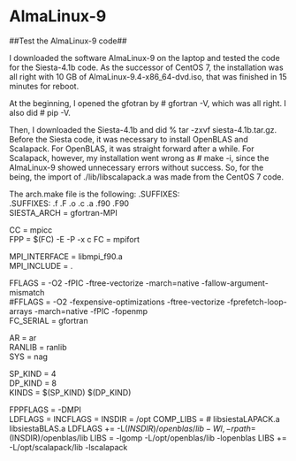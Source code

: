 # AlmaLinux-9

##Test the AlmaLinux-9 code##

I downloaded the software AlmaLinux-9 on the laptop and tested the code for
the Siesta-4.1b code.
As the successor of CentOS 7, the installation was all right with 10 GB of
AlmaLinux-9.4-x86_64-dvd.iso, that was finished in 15 minutes for reboot.

At the beginning, I opened the gfotran by # gfortran -V, which was all right.
I also did # pip -V.

Then, I downloaded the Siesta-4.1b and did % tar -zxvf siesta-4.1b.tar.gz.
Before the Siesta code, it was necessary to install OpenBLAS and Scalapack.
For OpenBLAS, it was straight forward after a while.
For Scalapack, however, my installation went wrong as # make -i,
since the AlmaLinux-9 showed unnecessary errors without success.
So, for the being, the import of ./lib/libscalapack.a was made from 
the CentOS 7 code.

The arch.make file is the following:
  .SUFFIXES:  
  .SUFFIXES: .f .F .o .c .a .f90 .F90  
  SIESTA_ARCH = gfortran-MPI  

  CC = mpicc  
  FPP = $(FC) -E -P -x c
  FC = mpifort  

  MPI_INTERFACE = libmpi_f90.a  
  MPI_INCLUDE = .   

  FFLAGS = -O2 -fPIC -ftree-vectorize -march=native -fallow-argument-mismatch  
 #FFLAGS = -O2 -fexpensive-optimizations -ftree-vectorize -fprefetch-loop-arrays -march=native -fPIC -fopenmp  
  FC_SERIAL = gfortran  

  AR = ar  
  RANLIB = ranlib  
  SYS = nag  

  SP_KIND = 4  
  DP_KIND = 8  
  KINDS = $(SP_KIND) $(DP_KIND)  
  
  FPPFLAGS = -DMPI   
  LDFLAGS  = 
  INCFLAGS =
  INSDIR = /opt
  COMP_LIBS =     # libsiestaLAPACK.a libsiestaBLAS.a
  LDFLAGS += -L$(INSDIR)/openblas/lib -Wl,-rpath=$(INSDIR)/openblas/lib
  LIBS = -lgomp -L/opt/openblas/lib -lopenblas
  LIBS += -L/opt/scalapack/lib -lscalapack






